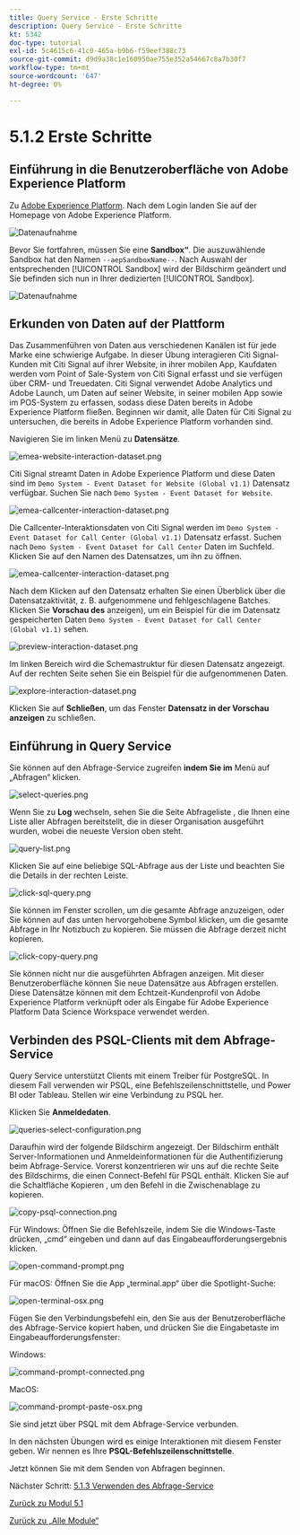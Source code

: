 ```yaml
---
title: Query Service - Erste Schritte
description: Query Service - Erste Schritte
kt: 5342
doc-type: tutorial
exl-id: 5c4615c6-41c0-465a-b9b6-f59eef388c73
source-git-commit: d9d9a38c1e160950ae755e352a54667c8a7b30f7
workflow-type: tm+mt
source-wordcount: '647'
ht-degree: 0%

---
```


# 5.1.2 Erste Schritte

## Einführung in die Benutzeroberfläche von Adobe Experience Platform

Zu [Adobe Experience Platform](https://experience.adobe.com/platform). Nach dem Login landen Sie auf der Homepage von Adobe Experience Platform.

![Datenaufnahme](./../../../modules/datacollection/module1.2/images/home.png)

Bevor Sie fortfahren, müssen Sie eine **Sandbox“**. Die auszuwählende Sandbox hat den Namen ``--aepSandboxName--``. Nach Auswahl der entsprechenden [!UICONTROL Sandbox] wird der Bildschirm geändert und Sie befinden sich nun in Ihrer dedizierten [!UICONTROL Sandbox].

![Datenaufnahme](./../../../modules/datacollection/module1.2/images/sb1.png)

## Erkunden von Daten auf der Plattform

Das Zusammenführen von Daten aus verschiedenen Kanälen ist für jede Marke eine schwierige Aufgabe. In dieser Übung interagieren Citi Signal-Kunden mit Citi Signal auf ihrer Website, in ihrer mobilen App, Kaufdaten werden vom Point of Sale-System von Citi Signal erfasst und sie verfügen über CRM- und Treuedaten. Citi Signal verwendet Adobe Analytics und Adobe Launch, um Daten auf seiner Website, in seiner mobilen App sowie im POS-System zu erfassen, sodass diese Daten bereits in Adobe Experience Platform fließen. Beginnen wir damit, alle Daten für Citi Signal zu untersuchen, die bereits in Adobe Experience Platform vorhanden sind.

Navigieren Sie im linken Menü zu **Datensätze**.

![emea-website-interaction-dataset.png](./images/emeawebsiteinteractiondataset.png)

Citi Signal streamt Daten in Adobe Experience Platform und diese Daten sind im `Demo System - Event Dataset for Website (Global v1.1)` Datensatz verfügbar. Suchen Sie nach `Demo System - Event Dataset for Website`.

![emea-callcenter-interaction-dataset.png](./images/emeawebsiteinteractiondataset1.png)

Die Callcenter-Interaktionsdaten von Citi Signal werden im `Demo System - Event Dataset for Call Center (Global v1.1)` Datensatz erfasst. Suchen nach `Demo System - Event Dataset for Call Center` Daten im Suchfeld. Klicken Sie auf den Namen des Datensatzes, um ihn zu öffnen.

![emea-callcenter-interaction-dataset.png](./images/emeacallcenterinteractiondataset.png)

Nach dem Klicken auf den Datensatz erhalten Sie einen Überblick über die Datensatzaktivität, z. B. aufgenommene und fehlgeschlagene Batches. Klicken Sie **Vorschau des** anzeigen), um ein Beispiel für die im Datensatz gespeicherten Daten `Demo System - Event Dataset for Call Center (Global v1.1)` sehen.

![preview-interaction-dataset.png](./images/previewinteractiondataset.png)

Im linken Bereich wird die Schemastruktur für diesen Datensatz angezeigt. Auf der rechten Seite sehen Sie ein Beispiel für die aufgenommenen Daten.

![explore-interaction-dataset.png](./images/exploreinteractiondataset.png)

Klicken Sie auf **Schließen**, um das Fenster **Datensatz in der Vorschau anzeigen** zu schließen.

## Einführung in Query Service

Sie können auf den Abfrage-Service zugreifen **indem Sie im** Menü auf „Abfragen“ klicken.

![select-queries.png](./images/selectqueries.png)

Wenn Sie zu **Log** wechseln, sehen Sie die Seite Abfrageliste , die Ihnen eine Liste aller Abfragen bereitstellt, die in dieser Organisation ausgeführt wurden, wobei die neueste Version oben steht.

![query-list.png](./images/querylist.png)

Klicken Sie auf eine beliebige SQL-Abfrage aus der Liste und beachten Sie die Details in der rechten Leiste.

![click-sql-query.png](./images/clicksqlquery.png)

Sie können im Fenster scrollen, um die gesamte Abfrage anzuzeigen, oder Sie können auf das unten hervorgehobene Symbol klicken, um die gesamte Abfrage in Ihr Notizbuch zu kopieren. Sie müssen die Abfrage derzeit nicht kopieren.

![click-copy-query.png](./images/clickcopyquery.png)

Sie können nicht nur die ausgeführten Abfragen anzeigen. Mit dieser Benutzeroberfläche können Sie neue Datensätze aus Abfragen erstellen. Diese Datensätze können mit dem Echtzeit-Kundenprofil von Adobe Experience Platform verknüpft oder als Eingabe für Adobe Experience Platform Data Science Workspace verwendet werden.

## Verbinden des PSQL-Clients mit dem Abfrage-Service

Query Service unterstützt Clients mit einem Treiber für PostgreSQL. In diesem Fall verwenden wir PSQL, eine Befehlszeilenschnittstelle, und Power BI oder Tableau. Stellen wir eine Verbindung zu PSQL her.

Klicken Sie **Anmeldedaten**.

![queries-select-configuration.png](./images/queriesselectconfiguration.png)

Daraufhin wird der folgende Bildschirm angezeigt. Der Bildschirm enthält Server-Informationen und Anmeldeinformationen für die Authentifizierung beim Abfrage-Service. Vorerst konzentrieren wir uns auf die rechte Seite des Bildschirms, die einen Connect-Befehl für PSQL enthält. Klicken Sie auf die Schaltfläche Kopieren , um den Befehl in die Zwischenablage zu kopieren.

![copy-psql-connection.png](./images/copypsqlconnection.png)

Für Windows: Öffnen Sie die Befehlszeile, indem Sie die Windows-Taste drücken, „cmd“ eingeben und dann auf das Eingabeaufforderungsergebnis klicken.

![open-command-prompt.png](./images/opencommandprompt.png)

Für macOS: Öffnen Sie die App „terminal.app“ über die Spotlight-Suche:

![open-terminal-osx.png](./images/openterminalosx.png)

Fügen Sie den Verbindungsbefehl ein, den Sie aus der Benutzeroberfläche des Abfrage-Service kopiert haben, und drücken Sie die Eingabetaste im Eingabeaufforderungsfenster:

Windows:

![command-prompt-connected.png](./images/commandpromptconnected.png)

MacOS:

![command-prompt-paste-osx.png](./images/commandpromptpasteosx.png)

Sie sind jetzt über PSQL mit dem Abfrage-Service verbunden.

In den nächsten Übungen wird es einige Interaktionen mit diesem Fenster geben. Wir nennen es Ihre **PSQL-Befehlszeilenschnittstelle**.

Jetzt können Sie mit dem Senden von Abfragen beginnen.

Nächster Schritt: [5.1.3 Verwenden des Abfrage-Service](./ex3.md)

[Zurück zu Modul 5.1](./query-service.md)

[Zurück zu „Alle Module“](../../../overview.md)
